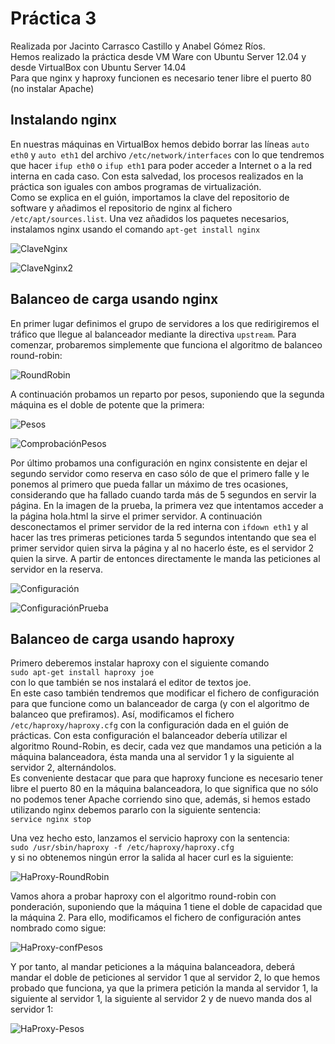 Práctica 3
========
Realizada por Jacinto Carrasco Castillo y Anabel Gómez Ríos.  
Hemos realizado la práctica desde VM Ware con Ubuntu Server 12.04 y desde VirtualBox con Ubuntu Server 14.04  
Para que nginx y haproxy funcionen es necesario tener libre el puerto 80 (no instalar Apache)


Instalando nginx
---------------------
En nuestras máquinas en VirtualBox hemos debido borrar las líneas `auto eth0` y `auto eth1` del archivo `/etc/network/interfaces` con lo que tendremos que hacer `ifup eth0` o `ifup eth1` para poder acceder a Internet o a la red interna en cada caso. Con esta salvedad, los procesos realizados en la práctica son iguales con ambos programas de virtualización.  
Como se explica en el guión, importamos la clave del repositorio de software y añadimos el repositorio de nginx al fichero `/etc/apt/sources.list`. Una vez añadidos los paquetes necesarios, instalamos nginx usando el comando `apt-get install nginx`

![ClaveNginx](https://github.com/AnabelGRios/swap1415/blob/master/Practicas/Practica3/img/claveNginx.png)  

![ClaveNginx2](https://github.com/AnabelGRios/swap1415/blob/master/Practicas/Practica3/img/claveNginx2.png)  


Balanceo de carga usando nginx  
--------------------------------------------  

En primer lugar definimos el grupo de servidores a los que redirigiremos el tráfico que llegue al balanceador mediante la directiva `upstream`. Para comenzar, probaremos simplemente que funciona el algoritmo de balanceo round-robin:  

![RoundRobin](https://github.com/AnabelGRios/swap1415/blob/master/Practicas/Practica3/img/nginxRoundRobinFunciona.png)  
 
A continuación probamos un reparto por pesos, suponiendo que la segunda máquina es el doble de potente que la primera:  

![Pesos](https://github.com/AnabelGRios/swap1415/blob/master/Practicas/Practica3/img/nginxPesos.png)  

![ComprobaciónPesos](https://github.com/AnabelGRios/swap1415/blob/master/Practicas/Practica3/img/nginxPesosFunciona.png)  

Por último probamos una configuración en nginx consistente en dejar el segundo servidor como reserva en caso sólo de que el primero falle y le ponemos al primero que pueda fallar un máximo de tres ocasiones, considerando que ha fallado cuando tarda más de 5 segundos en servir la página. En la imagen de la prueba, la primera vez que intentamos acceder a la página hola.html la sirve el primer servidor. A continuación desconectamos el primer servidor de la red interna con `ifdown eth1` y al hacer las tres primeras peticiones tarda 5 segundos intentando que sea el primer servidor quien sirva la página y al no hacerlo éste, es el servidor 2 quien la sirve. A partir de entonces directamente le manda las peticiones al servidor en la reserva.  

![Configuración](https://github.com/AnabelGRios/swap1415/blob/master/Practicas/Practica3/img/nginxConfiguracion.png)  

![ConfiguraciónPrueba](https://github.com/AnabelGRios/swap1415/blob/master/Practicas/Practica3/img/nginxConfiguracionFunciona.png)


Balanceo de carga usando haproxy
----------------------------------------------

Primero deberemos instalar haproxy con el siguiente comando  
    `sudo apt-get install haproxy joe`  
con lo que también se nos instalará el editor de textos joe.  
En este caso también tendremos que modificar el fichero de  configuración para que funcione como un balanceador de carga (y con el algoritmo de balanceo que prefiramos). Así, modificamos el fichero `/etc/haproxy/haproxy.cfg` con la configuración dada en el guión de prácticas. Con esta configuración el balanceador debería utilizar el algoritmo Round-Robin, es decir, cada vez que mandamos una petición a la máquina balanceadora, ésta manda una al servidor 1 y la siguiente al servidor 2, alternándolos.  
Es conveniente destacar que para que haproxy funcione es necesario tener libre el puerto 80 en la máquina balanceadora, lo que significa que no sólo no podemos tener Apache corriendo sino que, además, si hemos estado utilizando nginx debemos pararlo con la siguiente sentencia:  
    `service nginx stop`  

Una vez hecho esto, lanzamos el servicio haproxy con la sentencia:  
`sudo /usr/sbin/haproxy -f /etc/haproxy/haproxy.cfg`  
y si no obtenemos ningún error la salida al hacer curl es la siguiente:  

![HaProxy-RoundRobin](https://github.com/AnabelGRios/swap1415/blob/master/Practicas/Practica3/img/haproxyRoundRobin.png)  

Vamos ahora a probar haproxy con el algoritmo round-robin con ponderación, suponiendo que la máquina 1 tiene el doble de capacidad que la máquina 2. Para ello, modificamos el fichero de configuración antes nombrado como sigue:  

![HaProxy-confPesos](https://github.com/AnabelGRios/swap1415/blob/master/Practicas/Practica3/img/haproxyPesos.png)  
 
Y por tanto, al mandar peticiones a la máquina balanceadora, deberá mandar el doble de peticiones al servidor 1 que al servidor 2, lo que hemos probado que funciona, ya que la primera petición la manda al servidor 1, la siguiente al servidor 1, la siguiente al servidor 2 y de nuevo manda dos al servidor 1:  

![HaProxy-Pesos](https://github.com/AnabelGRios/swap1415/blob/master/Practicas/Practica3/img/haproxyPesosFunciona.png)  

